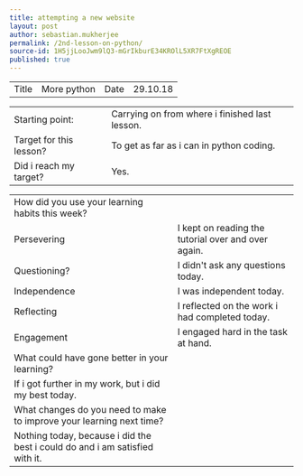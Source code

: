 ```yaml
---
title: attempting a new website
layout: post
author: sebastian.mukherjee
permalink: /2nd-lesson-on-python/
source-id: 1H5jjLooJwm9lQ3-mGrIkburE34KROlL5XR7FtXgREOE
published: true
---
```

<table>
  <tr>
    <td>Title</td>
    <td>More python</td>
    <td>Date</td>
    <td>29.10.18</td>
  </tr>
</table>


<table>
  <tr>
    <td>Starting point:</td>
    <td>Carrying on from where i finished last lesson.</td>
  </tr>
  <tr>
    <td>Target for this lesson?</td>
    <td>To get as far as i can in python coding.</td>
  </tr>
  <tr>
    <td>Did i reach my target?</td>
    <td>Yes.</td>
  </tr>
</table>


<table>
  <tr>
    <td>How did you use your learning habits this week?</td>
    <td></td>
  </tr>
  <tr>
    <td>Persevering</td>
    <td>I kept on reading the tutorial over and over again.</td>
  </tr>
  <tr>
    <td>Questioning?</td>
    <td>I didn't ask any questions today.</td>
  </tr>
  <tr>
    <td>Independence</td>
    <td>I was independent today.</td>
  </tr>
  <tr>
    <td>Reflecting</td>
    <td>I reflected on the work i had completed today.</td>
  </tr>
  <tr>
    <td>Engagement</td>
    <td>I engaged hard in the task at hand.</td>
  </tr>
  <tr>
    <td>What could have gone better in your learning?</td>
    <td></td>
  </tr>
  <tr>
    <td>If i got further in my work, but i did my best today.</td>
    <td></td>
  </tr>
  <tr>
    <td>What changes do you need to make to improve your learning next time?</td>
    <td></td>
  </tr>
  <tr>
    <td>Nothing today, because i did the best i could do and i am satisfied with it.</td>
    <td></td>
  </tr>
</table>


